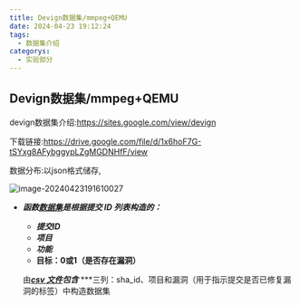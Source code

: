 ```yaml
---
title: Devign数据集/mmpeg+QEMU
date: 2024-04-23 19:12:24
tags:
  - 数据集介绍
categorys:
  - 实验部分
---
```


 

## Devign数据集/mmpeg+QEMU

devign数据集介绍:https://sites.google.com/view/devign

下载链接:https://drive.google.com/file/d/1x6hoF7G-tSYxg8AFybggypLZgMGDNHfF/view

数据分布:以json格式储存,

![image-20240423191610027](https://s2.loli.net/2024/04/23/ewzp6X8hLM3fAGq.png)

- ***函数***[***数据集***](https://drive.google.com/open?id=1x6hoF7G-tSYxg8AFybggypLZgMGDNHfF)***是根据提交 ID 列表构造的：***

  - ***提交ID***
  - ***项目***
  - ***功能***
  - **目标：0或1（是否存在漏洞）**

  由[***csv 文件***](https://drive.google.com/open?id=1RqtDcOKKnIWxYAmkOTULYeJhuw_KTNys)***包含***  ***三列：sha_id、项目和漏洞（用于指示提交是否已修复漏洞的标签）中构造数据集
